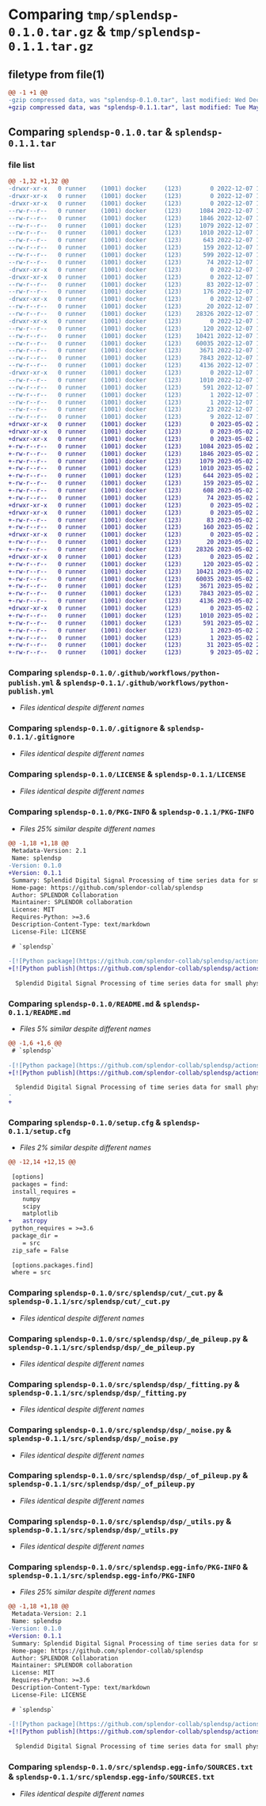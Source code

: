 # Comparing `tmp/splendsp-0.1.0.tar.gz` & `tmp/splendsp-0.1.1.tar.gz`

## filetype from file(1)

```diff
@@ -1 +1 @@
-gzip compressed data, was "splendsp-0.1.0.tar", last modified: Wed Dec  7 16:43:05 2022, max compression
+gzip compressed data, was "splendsp-0.1.1.tar", last modified: Tue May  2 20:33:46 2023, max compression
```

## Comparing `splendsp-0.1.0.tar` & `splendsp-0.1.1.tar`

### file list

```diff
@@ -1,32 +1,32 @@
-drwxr-xr-x   0 runner    (1001) docker     (123)        0 2022-12-07 16:43:05.341559 splendsp-0.1.0/
-drwxr-xr-x   0 runner    (1001) docker     (123)        0 2022-12-07 16:43:05.341559 splendsp-0.1.0/.github/
-drwxr-xr-x   0 runner    (1001) docker     (123)        0 2022-12-07 16:43:05.341559 splendsp-0.1.0/.github/workflows/
--rw-r--r--   0 runner    (1001) docker     (123)     1084 2022-12-07 16:42:49.000000 splendsp-0.1.0/.github/workflows/python-publish.yml
--rw-r--r--   0 runner    (1001) docker     (123)     1846 2022-12-07 16:42:49.000000 splendsp-0.1.0/.gitignore
--rw-r--r--   0 runner    (1001) docker     (123)     1079 2022-12-07 16:42:49.000000 splendsp-0.1.0/LICENSE
--rw-r--r--   0 runner    (1001) docker     (123)     1010 2022-12-07 16:43:05.341559 splendsp-0.1.0/PKG-INFO
--rw-r--r--   0 runner    (1001) docker     (123)      643 2022-12-07 16:42:49.000000 splendsp-0.1.0/README.md
--rw-r--r--   0 runner    (1001) docker     (123)      159 2022-12-07 16:42:49.000000 splendsp-0.1.0/pyproject.toml
--rw-r--r--   0 runner    (1001) docker     (123)      599 2022-12-07 16:43:05.345559 splendsp-0.1.0/setup.cfg
--rw-r--r--   0 runner    (1001) docker     (123)       74 2022-12-07 16:42:49.000000 splendsp-0.1.0/setup.py
-drwxr-xr-x   0 runner    (1001) docker     (123)        0 2022-12-07 16:43:05.341559 splendsp-0.1.0/src/
-drwxr-xr-x   0 runner    (1001) docker     (123)        0 2022-12-07 16:43:05.341559 splendsp-0.1.0/src/splendsp/
--rw-r--r--   0 runner    (1001) docker     (123)       83 2022-12-07 16:42:49.000000 splendsp-0.1.0/src/splendsp/__init__.py
--rw-r--r--   0 runner    (1001) docker     (123)      176 2022-12-07 16:43:05.000000 splendsp-0.1.0/src/splendsp/_version.py
-drwxr-xr-x   0 runner    (1001) docker     (123)        0 2022-12-07 16:43:05.341559 splendsp-0.1.0/src/splendsp/cut/
--rw-r--r--   0 runner    (1001) docker     (123)       20 2022-12-07 16:42:49.000000 splendsp-0.1.0/src/splendsp/cut/__init__.py
--rw-r--r--   0 runner    (1001) docker     (123)    28326 2022-12-07 16:42:49.000000 splendsp-0.1.0/src/splendsp/cut/_cut.py
-drwxr-xr-x   0 runner    (1001) docker     (123)        0 2022-12-07 16:43:05.341559 splendsp-0.1.0/src/splendsp/dsp/
--rw-r--r--   0 runner    (1001) docker     (123)      120 2022-12-07 16:42:49.000000 splendsp-0.1.0/src/splendsp/dsp/__init__.py
--rw-r--r--   0 runner    (1001) docker     (123)    10421 2022-12-07 16:42:49.000000 splendsp-0.1.0/src/splendsp/dsp/_de_pileup.py
--rw-r--r--   0 runner    (1001) docker     (123)    60035 2022-12-07 16:42:49.000000 splendsp-0.1.0/src/splendsp/dsp/_fitting.py
--rw-r--r--   0 runner    (1001) docker     (123)     3671 2022-12-07 16:42:49.000000 splendsp-0.1.0/src/splendsp/dsp/_noise.py
--rw-r--r--   0 runner    (1001) docker     (123)     7843 2022-12-07 16:42:49.000000 splendsp-0.1.0/src/splendsp/dsp/_of_pileup.py
--rw-r--r--   0 runner    (1001) docker     (123)     4136 2022-12-07 16:42:49.000000 splendsp-0.1.0/src/splendsp/dsp/_utils.py
-drwxr-xr-x   0 runner    (1001) docker     (123)        0 2022-12-07 16:43:05.341559 splendsp-0.1.0/src/splendsp.egg-info/
--rw-r--r--   0 runner    (1001) docker     (123)     1010 2022-12-07 16:43:05.000000 splendsp-0.1.0/src/splendsp.egg-info/PKG-INFO
--rw-r--r--   0 runner    (1001) docker     (123)      591 2022-12-07 16:43:05.000000 splendsp-0.1.0/src/splendsp.egg-info/SOURCES.txt
--rw-r--r--   0 runner    (1001) docker     (123)        1 2022-12-07 16:43:05.000000 splendsp-0.1.0/src/splendsp.egg-info/dependency_links.txt
--rw-r--r--   0 runner    (1001) docker     (123)        1 2022-12-07 16:43:05.000000 splendsp-0.1.0/src/splendsp.egg-info/not-zip-safe
--rw-r--r--   0 runner    (1001) docker     (123)       23 2022-12-07 16:43:05.000000 splendsp-0.1.0/src/splendsp.egg-info/requires.txt
--rw-r--r--   0 runner    (1001) docker     (123)        9 2022-12-07 16:43:05.000000 splendsp-0.1.0/src/splendsp.egg-info/top_level.txt
+drwxr-xr-x   0 runner    (1001) docker     (123)        0 2023-05-02 20:33:46.522652 splendsp-0.1.1/
+drwxr-xr-x   0 runner    (1001) docker     (123)        0 2023-05-02 20:33:46.518651 splendsp-0.1.1/.github/
+drwxr-xr-x   0 runner    (1001) docker     (123)        0 2023-05-02 20:33:46.522652 splendsp-0.1.1/.github/workflows/
+-rw-r--r--   0 runner    (1001) docker     (123)     1084 2023-05-02 20:33:30.000000 splendsp-0.1.1/.github/workflows/python-publish.yml
+-rw-r--r--   0 runner    (1001) docker     (123)     1846 2023-05-02 20:33:30.000000 splendsp-0.1.1/.gitignore
+-rw-r--r--   0 runner    (1001) docker     (123)     1079 2023-05-02 20:33:30.000000 splendsp-0.1.1/LICENSE
+-rw-r--r--   0 runner    (1001) docker     (123)     1010 2023-05-02 20:33:46.522652 splendsp-0.1.1/PKG-INFO
+-rw-r--r--   0 runner    (1001) docker     (123)      644 2023-05-02 20:33:30.000000 splendsp-0.1.1/README.md
+-rw-r--r--   0 runner    (1001) docker     (123)      159 2023-05-02 20:33:30.000000 splendsp-0.1.1/pyproject.toml
+-rw-r--r--   0 runner    (1001) docker     (123)      608 2023-05-02 20:33:46.522652 splendsp-0.1.1/setup.cfg
+-rw-r--r--   0 runner    (1001) docker     (123)       74 2023-05-02 20:33:30.000000 splendsp-0.1.1/setup.py
+drwxr-xr-x   0 runner    (1001) docker     (123)        0 2023-05-02 20:33:46.518651 splendsp-0.1.1/src/
+drwxr-xr-x   0 runner    (1001) docker     (123)        0 2023-05-02 20:33:46.522652 splendsp-0.1.1/src/splendsp/
+-rw-r--r--   0 runner    (1001) docker     (123)       83 2023-05-02 20:33:30.000000 splendsp-0.1.1/src/splendsp/__init__.py
+-rw-r--r--   0 runner    (1001) docker     (123)      160 2023-05-02 20:33:46.000000 splendsp-0.1.1/src/splendsp/_version.py
+drwxr-xr-x   0 runner    (1001) docker     (123)        0 2023-05-02 20:33:46.522652 splendsp-0.1.1/src/splendsp/cut/
+-rw-r--r--   0 runner    (1001) docker     (123)       20 2023-05-02 20:33:30.000000 splendsp-0.1.1/src/splendsp/cut/__init__.py
+-rw-r--r--   0 runner    (1001) docker     (123)    28326 2023-05-02 20:33:30.000000 splendsp-0.1.1/src/splendsp/cut/_cut.py
+drwxr-xr-x   0 runner    (1001) docker     (123)        0 2023-05-02 20:33:46.522652 splendsp-0.1.1/src/splendsp/dsp/
+-rw-r--r--   0 runner    (1001) docker     (123)      120 2023-05-02 20:33:30.000000 splendsp-0.1.1/src/splendsp/dsp/__init__.py
+-rw-r--r--   0 runner    (1001) docker     (123)    10421 2023-05-02 20:33:30.000000 splendsp-0.1.1/src/splendsp/dsp/_de_pileup.py
+-rw-r--r--   0 runner    (1001) docker     (123)    60035 2023-05-02 20:33:30.000000 splendsp-0.1.1/src/splendsp/dsp/_fitting.py
+-rw-r--r--   0 runner    (1001) docker     (123)     3671 2023-05-02 20:33:30.000000 splendsp-0.1.1/src/splendsp/dsp/_noise.py
+-rw-r--r--   0 runner    (1001) docker     (123)     7843 2023-05-02 20:33:30.000000 splendsp-0.1.1/src/splendsp/dsp/_of_pileup.py
+-rw-r--r--   0 runner    (1001) docker     (123)     4136 2023-05-02 20:33:30.000000 splendsp-0.1.1/src/splendsp/dsp/_utils.py
+drwxr-xr-x   0 runner    (1001) docker     (123)        0 2023-05-02 20:33:46.522652 splendsp-0.1.1/src/splendsp.egg-info/
+-rw-r--r--   0 runner    (1001) docker     (123)     1010 2023-05-02 20:33:46.000000 splendsp-0.1.1/src/splendsp.egg-info/PKG-INFO
+-rw-r--r--   0 runner    (1001) docker     (123)      591 2023-05-02 20:33:46.000000 splendsp-0.1.1/src/splendsp.egg-info/SOURCES.txt
+-rw-r--r--   0 runner    (1001) docker     (123)        1 2023-05-02 20:33:46.000000 splendsp-0.1.1/src/splendsp.egg-info/dependency_links.txt
+-rw-r--r--   0 runner    (1001) docker     (123)        1 2023-05-02 20:33:46.000000 splendsp-0.1.1/src/splendsp.egg-info/not-zip-safe
+-rw-r--r--   0 runner    (1001) docker     (123)       31 2023-05-02 20:33:46.000000 splendsp-0.1.1/src/splendsp.egg-info/requires.txt
+-rw-r--r--   0 runner    (1001) docker     (123)        9 2023-05-02 20:33:46.000000 splendsp-0.1.1/src/splendsp.egg-info/top_level.txt
```

### Comparing `splendsp-0.1.0/.github/workflows/python-publish.yml` & `splendsp-0.1.1/.github/workflows/python-publish.yml`

 * *Files identical despite different names*

### Comparing `splendsp-0.1.0/.gitignore` & `splendsp-0.1.1/.gitignore`

 * *Files identical despite different names*

### Comparing `splendsp-0.1.0/LICENSE` & `splendsp-0.1.1/LICENSE`

 * *Files identical despite different names*

### Comparing `splendsp-0.1.0/PKG-INFO` & `splendsp-0.1.1/PKG-INFO`

 * *Files 25% similar despite different names*

```diff
@@ -1,18 +1,18 @@
 Metadata-Version: 2.1
 Name: splendsp
-Version: 0.1.0
+Version: 0.1.1
 Summary: Splendid Digital Signal Processing of time series data for small physics experiments
 Home-page: https://github.com/splendor-collab/splendsp
 Author: SPLENDOR Collaboration
 Maintainer: SPLENDOR collaboration
 License: MIT
 Requires-Python: >=3.6
 Description-Content-Type: text/markdown
 License-File: LICENSE
 
 # `splendsp`
 
-[![Python package](https://github.com/splendor-collab/splendsp/actions/workflows/python-package.yml/badge.svg)](https://github.com/splendor-collab/splendsp/actions/workflows/python-package.yml) [![PyPI](https://img.shields.io/pypi/v/splendsp)](https://pypi.org/project/splendsp/) [![Python 3.6](https://img.shields.io/badge/python-3.6+-blue.svg)](https://www.python.org/downloads/release/python-360/) [![GitHub](https://img.shields.io/github/license/splendor-collab/splendsp)](https://github.com/splendor-collab/splendsp/blob/main/LICENSE)
+[![Python publish](https://github.com/splendor-collab/splendsp/actions/workflows/python-publish.yml/badge.svg)](https://github.com/splendor-collab/splendsp/actions/workflows/python-package.yml) [![PyPI](https://img.shields.io/pypi/v/splendsp)](https://pypi.org/project/splendsp/) [![Python 3.6](https://img.shields.io/badge/python-3.6+-blue.svg)](https://www.python.org/downloads/release/python-360/) [![GitHub](https://img.shields.io/github/license/splendor-collab/splendsp)](https://github.com/splendor-collab/splendsp/blob/main/LICENSE)
 
  Splendid Digital Signal Processing of time series data for small physics experiments.
```

### Comparing `splendsp-0.1.0/README.md` & `splendsp-0.1.1/README.md`

 * *Files 5% similar despite different names*

```diff
@@ -1,6 +1,6 @@
 # `splendsp`
 
-[![Python package](https://github.com/splendor-collab/splendsp/actions/workflows/python-package.yml/badge.svg)](https://github.com/splendor-collab/splendsp/actions/workflows/python-package.yml) [![PyPI](https://img.shields.io/pypi/v/splendsp)](https://pypi.org/project/splendsp/) [![Python 3.6](https://img.shields.io/badge/python-3.6+-blue.svg)](https://www.python.org/downloads/release/python-360/) [![GitHub](https://img.shields.io/github/license/splendor-collab/splendsp)](https://github.com/splendor-collab/splendsp/blob/main/LICENSE)
+[![Python publish](https://github.com/splendor-collab/splendsp/actions/workflows/python-publish.yml/badge.svg)](https://github.com/splendor-collab/splendsp/actions/workflows/python-package.yml) [![PyPI](https://img.shields.io/pypi/v/splendsp)](https://pypi.org/project/splendsp/) [![Python 3.6](https://img.shields.io/badge/python-3.6+-blue.svg)](https://www.python.org/downloads/release/python-360/) [![GitHub](https://img.shields.io/github/license/splendor-collab/splendsp)](https://github.com/splendor-collab/splendsp/blob/main/LICENSE)
 
  Splendid Digital Signal Processing of time series data for small physics experiments.
- 
+
```

### Comparing `splendsp-0.1.0/setup.cfg` & `splendsp-0.1.1/setup.cfg`

 * *Files 2% similar despite different names*

```diff
@@ -12,14 +12,15 @@
 
 [options]
 packages = find:
 install_requires = 
 	numpy
 	scipy
 	matplotlib
+	astropy
 python_requires = >=3.6
 package_dir = 
 	= src
 zip_safe = False
 
 [options.packages.find]
 where = src
```

### Comparing `splendsp-0.1.0/src/splendsp/cut/_cut.py` & `splendsp-0.1.1/src/splendsp/cut/_cut.py`

 * *Files identical despite different names*

### Comparing `splendsp-0.1.0/src/splendsp/dsp/_de_pileup.py` & `splendsp-0.1.1/src/splendsp/dsp/_de_pileup.py`

 * *Files identical despite different names*

### Comparing `splendsp-0.1.0/src/splendsp/dsp/_fitting.py` & `splendsp-0.1.1/src/splendsp/dsp/_fitting.py`

 * *Files identical despite different names*

### Comparing `splendsp-0.1.0/src/splendsp/dsp/_noise.py` & `splendsp-0.1.1/src/splendsp/dsp/_noise.py`

 * *Files identical despite different names*

### Comparing `splendsp-0.1.0/src/splendsp/dsp/_of_pileup.py` & `splendsp-0.1.1/src/splendsp/dsp/_of_pileup.py`

 * *Files identical despite different names*

### Comparing `splendsp-0.1.0/src/splendsp/dsp/_utils.py` & `splendsp-0.1.1/src/splendsp/dsp/_utils.py`

 * *Files identical despite different names*

### Comparing `splendsp-0.1.0/src/splendsp.egg-info/PKG-INFO` & `splendsp-0.1.1/src/splendsp.egg-info/PKG-INFO`

 * *Files 25% similar despite different names*

```diff
@@ -1,18 +1,18 @@
 Metadata-Version: 2.1
 Name: splendsp
-Version: 0.1.0
+Version: 0.1.1
 Summary: Splendid Digital Signal Processing of time series data for small physics experiments
 Home-page: https://github.com/splendor-collab/splendsp
 Author: SPLENDOR Collaboration
 Maintainer: SPLENDOR collaboration
 License: MIT
 Requires-Python: >=3.6
 Description-Content-Type: text/markdown
 License-File: LICENSE
 
 # `splendsp`
 
-[![Python package](https://github.com/splendor-collab/splendsp/actions/workflows/python-package.yml/badge.svg)](https://github.com/splendor-collab/splendsp/actions/workflows/python-package.yml) [![PyPI](https://img.shields.io/pypi/v/splendsp)](https://pypi.org/project/splendsp/) [![Python 3.6](https://img.shields.io/badge/python-3.6+-blue.svg)](https://www.python.org/downloads/release/python-360/) [![GitHub](https://img.shields.io/github/license/splendor-collab/splendsp)](https://github.com/splendor-collab/splendsp/blob/main/LICENSE)
+[![Python publish](https://github.com/splendor-collab/splendsp/actions/workflows/python-publish.yml/badge.svg)](https://github.com/splendor-collab/splendsp/actions/workflows/python-package.yml) [![PyPI](https://img.shields.io/pypi/v/splendsp)](https://pypi.org/project/splendsp/) [![Python 3.6](https://img.shields.io/badge/python-3.6+-blue.svg)](https://www.python.org/downloads/release/python-360/) [![GitHub](https://img.shields.io/github/license/splendor-collab/splendsp)](https://github.com/splendor-collab/splendsp/blob/main/LICENSE)
 
  Splendid Digital Signal Processing of time series data for small physics experiments.
```

### Comparing `splendsp-0.1.0/src/splendsp.egg-info/SOURCES.txt` & `splendsp-0.1.1/src/splendsp.egg-info/SOURCES.txt`

 * *Files identical despite different names*

